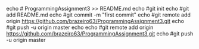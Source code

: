 echo # ProgrammingAssignment3 >> README.md
echo #git init
echo #git add README.md
echo #git commit -m "first commit"
echo #git remote add origin https://github.com/brazeiro63/ProgrammingAssignment3.git
echo #git push -u origin master
echo 
echo #git remote add origin https://github.com/brazeiro63/ProgrammingAssignment3.git
echo #git push -u origin master
